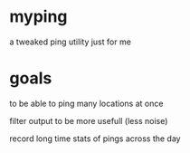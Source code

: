 # myping
a tweaked ping utility just for me

# goals
to be able to ping many locations at once

filter output to be more usefull (less noise)

record long time stats of pings across the day
